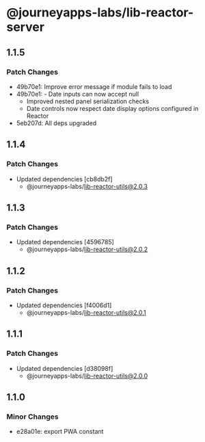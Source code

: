 # @journeyapps-labs/lib-reactor-server

## 1.1.5

### Patch Changes

- 49b70e1: Improve error message if module fails to load
- 49b70e1: - Date inputs can now accept null
  - Improved nested panel serialization checks
  - Date controls now respect date display options configured in Reactor
- 5eb207d: All deps upgraded

## 1.1.4

### Patch Changes

- Updated dependencies [cb8db2f]
  - @journeyapps-labs/lib-reactor-utils@2.0.3

## 1.1.3

### Patch Changes

- Updated dependencies [4596785]
  - @journeyapps-labs/lib-reactor-utils@2.0.2

## 1.1.2

### Patch Changes

- Updated dependencies [f4006d1]
  - @journeyapps-labs/lib-reactor-utils@2.0.1

## 1.1.1

### Patch Changes

- Updated dependencies [d38098f]
  - @journeyapps-labs/lib-reactor-utils@2.0.0

## 1.1.0

### Minor Changes

- e28a01e: export PWA constant
